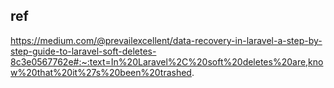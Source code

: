 ## ref
https://medium.com/@prevailexcellent/data-recovery-in-laravel-a-step-by-step-guide-to-laravel-soft-deletes-8c3e0567762e#:~:text=In%20Laravel%2C%20soft%20deletes%20are,know%20that%20it%27s%20been%20trashed.
